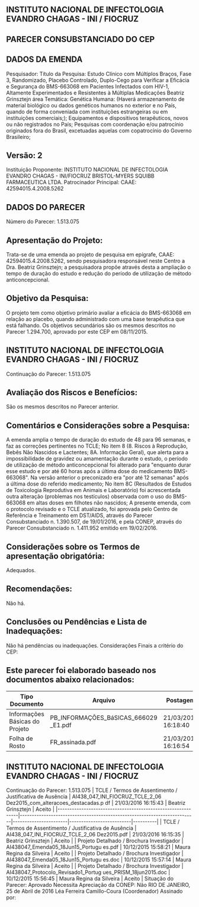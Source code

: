 
## INSTITUTO NACIONAL DE INFECTOLOGIA EVANDRO CHAGAS - INI / FIOCRUZ

## PARECER CONSUBSTANCIADO DO CEP

## DADOS DA EMENDA
Pesquisador:
Título da Pesquisa:
Estudo Clínico com Múltiplos Braços, Fase 3, Randomizado, Placebo Controlado, Duplo-Cego para Verificar a Eficácia e Segurança do BMS-663068 em Pacientes Infectados  com  HIV-1,  Altamente  Experimentados  e  Resistentes  à  Múltiplas Medicações
Beatriz Grinsztejn
área Temática:
Genética Humana:
(Haverá armazenamento de material biológico ou dados genéticos humanos no exterior e no País, quando de forma conveniada com instituições estrangeiras ou em instituições comerciais;);
Equipamentos e dispositivos terapêuticos, novos ou não registrados no País;
Pesquisas com coordenação e/ou patrocínio originados fora do Brasil, excetuadas aquelas com copatrocínio do Governo Brasileiro;

## Versão: 2
Instituição Proponente: INSTITUTO NACIONAL DE INFECTOLOGIA EVANDRO CHAGAS - INI/FIOCRUZ BRISTOL-MYERS SQUIBB FARMACEUTICA LTDA. Patrocinador Principal:
CAAE:
42594015.4.2008.5262

## DADOS DO PARECER
Número do Parecer:
1.513.075

## Apresentação do Projeto:
Trata-se de uma emenda ao projeto de pesquisa em epígrafe, CAAE:  42594015.4.2008.5262, sendo pesquisadora responsável neste Centro a Dra. Beatriz Grinsztejn; a pesquisadora propõe através desta a ampliação o tempo de duração do estudo e redução do período de utilização de método anticoncepcional.

## Objetivo da Pesquisa:
O projeto tem como objetivo primário avaliar a eficácia do BMS-663068 em relação ao placebo, quando administrado com uma base terapêutica que está falhando. Os objetivos secundários são os mesmos descritos no Parecer  1.294.700, aprovado por este CEP em 08/11/2015.

## INSTITUTO NACIONAL DE INFECTOLOGIA EVANDRO CHAGAS - INI / FIOCRUZ
Continuação do Parecer: 1.513.075

## Avaliação dos Riscos e Benefícios:
São os mesmos descritos no Parecer anterior.

## Comentários e Considerações sobre a Pesquisa:
A emenda amplia o tempo de duração do estudo de 48 para 96 semanas, e faz as correções pertinentes no TCLE;
No item 8 (8. Riscos à Reprodução, Bebês Não Nascidos e Lactentes; 8A. Informação Geral), que alerta para a impossibilidade de gravidez ou amamentação durante o estudo, o período de utilização de método anticoncepcional foi alterado para "enquanto durar esse estudo e por até 60 horas após a última dose do medicamento BMS-663068". Na versão anterior o preconizado era "por até 12 semanas" após a última dose do referido medicamento;
No item 8C (Resultados de Estudos de Toxicologia Reprodutiva em Animais e Laboratório) foi acrescentada outra alteração (problemas nos testículos) observada com o uso do BMS-663068 em altas doses em filhotes não nascidos;
A presente emenda, com o protocolo revisado e o TCLE atualizado, foi aprovada pelo Centro de Referência e Treinamento em DST/AIDS, através do Parecer Consubstanciado n. 1.390.507, de 19/01/2016, e pela CONEP, através do Parecer Consubstanciado n. 1.411.952 emitido em 19/02/2016.

## Considerações sobre os Termos de apresentação obrigatória:
Adequados.

## Recomendações:
Não há.

## Conclusões ou Pendências e Lista de Inadequações:
Não há pendências ou inadequações.
Considerações Finais a critério do CEP:

## Este parecer foi elaborado baseado nos documentos abaixo relacionados:
| Tipo Documento                 | Arquivo                               | Postagem            | Autor              | Situação   |
|--------------------------------|---------------------------------------|---------------------|--------------------|------------|
| Informações Básicas do Projeto | PB_INFORMAÇÕES_BáSICAS_666029 _E1.pdf | 21/03/2016 16:18:40 |                    | Aceito     |
| Folha de Rosto                 | FR_assinada.pdf                       | 21/03/2016 16:16:54 | Beatriz Grinsztejn | Aceito     |

## INSTITUTO NACIONAL DE INFECTOLOGIA EVANDRO CHAGAS - INI / FIOCRUZ

Continuação do Parecer: 1.513.075
| TCLE / Termos de Assentimento / Justificativa de Ausência   | AI438_047_INI_FIOCRUZ_TCLE_2_06 Dez2015_com_alteracoes_destacadas.p df   | 21/03/2016 16:15:43   | Beatriz Grinsztejn       | Aceito   |
|-------------------------------------------------------------|--------------------------------------------------------------------------|-----------------------|--------------------------|----------|
| TCLE / Termos de Assentimento / Justificativa de Ausência   | AI438_047_INI_FIOCRUZ_TCLE_2_06 Dez2015.pdf                              | 21/03/2016 16:15:35   | Beatriz Grinsztejn       | Aceito   |
| Projeto Detalhado / Brochura Investigador                   | AI438047_Emenda05_18Jun15_Portugu es.pdf                                 | 10/12/2015 15:58:21   | Maura Regina da Silveira | Aceito   |
| Projeto Detalhado / Brochura Investigador                   | AI438047_Emenda05_18Jun15_Portugu es.doc                                 | 10/12/2015 15:57:14   | Maura Regina da Silveira | Aceito   |
| Projeto Detalhado / Brochura Investigador                   | AI438047_Protocolo_Revisado1_Portug ues_PRISM_18jun2015.doc              | 10/12/2015 15:56:45   | Maura Regina da Silveira | Aceito   |
Situação do Parecer:
Aprovado
Necessita Apreciação da CONEP:
Não
RIO DE JANEIRO, 25 de Abril de 2016
Léa Ferreira Camillo-Coura (Coordenador) Assinado por:
